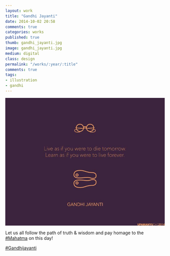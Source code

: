 ```yaml
---
layout: work
title: "Gandhi Jayanti"
date: 2014-10-02 20:58
comments: true
categories: works
published: true
thumb: gandhi_jayanti.jpg
image: gandhi_jayanti.jpg
medium: digital
class: design
permalink: "/works/:year/:title"
comments: true
tags:
- illustration
- gandhi
---
```

<img src="/images/works/gandhi_jayanti.jpg" align="middle"/>

Let us all follow the path of truth & wisdom and pay homage to the [#Mahatma](https://www.facebook.com/hashtag/mahatma) on this day!

[#Gandhijayanti](https://www.facebook.com/hashtag/gandhijayanti)